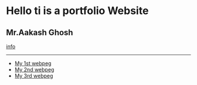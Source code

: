 
 <html lang="en">
 <head>
    <meta charset="UTF-8">
    <meta name="viewport" content="width=device-width, initial-scale=1.0">
    <title>Aakash'Portfolio</title>
 </head>
 <body>
   <div><h1>Hello ti is a portfolio Website</h1>
      <h2>Mr.Aakash Ghosh</h2>
      <a href="./about.html">info</a>
      <hr></div>
      <ul>
         <li>
           <a href="./sevenmu.html">My 1st webpeg</a>
         </li>
         <li>
           <a href="./birthy.html">My 2nd webpeg</a>
         </li>
         <li>
            <a href="./indinheros.html">My 3rd webpeg</a>
         </li>
      </ul>


    
 </body>
 </html>
